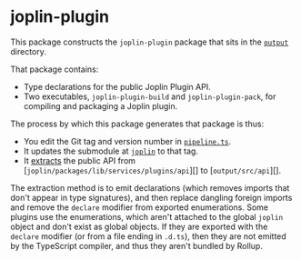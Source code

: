 # joplin-plugin

This package constructs the `joplin-plugin` package that sits in the
[`output`](./output) directory.

That package contains:

- Type declarations for the public Joplin Plugin API.
- Two executables, `joplin-plugin-build` and `joplin-plugin-pack`, for
    compiling and packaging a Joplin plugin.

The process by which this package generates that package is thus:

- You edit the Git tag and version number in
    [`pipeline.ts`](./src/pipeline.ts).
- It updates the submodule at [`joplin`](./joplin) to that tag.
- It [extracts][1] the public API from
  [`joplin/packages/lib/services/plugins/api`][] to [`output/src/api`][].

[1]: https://github.com/laurent22/joplin/issues/4643#issuecomment-793567125

The extraction method is to emit declarations (which removes imports that
don't appear in type signatures), and then replace dangling foreign imports
and remove the `declare` modifier from exported enumerations. Some plugins use
the enumerations, which aren't attached to the global `joplin` object and
don't exist as global objects. If they are exported with the `declare`
modifier (or from a file ending in `.d.ts`), then they are not emitted by the
TypeScript compiler, and thus they aren't bundled by Rollup.
